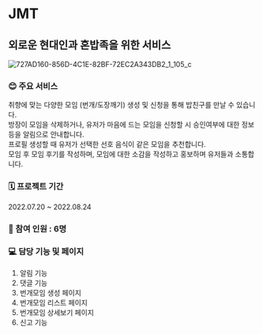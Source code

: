# JMT
## **외로운 현대인과 혼밥족을 위한 서비스**
![727AD160-856D-4C1E-82BF-72EC2A343DB2_1_105_c](https://user-images.githubusercontent.com/107832113/191229462-3e395045-e15c-40c0-bbeb-49257954d64e.jpeg)

### **😊 주요 서비스** 
취향에 맞는 다양한 모임 (번개/도장깨기) 생성 및 신청을 통해 밥친구를 만날 수 있습니다.<br/>
방장이 모임을 삭제하거나, 유저가 마음에 드는 모임을 신청할 시 승인여부에 대한 정보등을 알림으로 안내합니다.<br/>
프로필 생성할 때 유저가 선택한 선호 음식이 같은 모임을 추천합니다. <br/>
모임 후 모임 후기를 작성하며, 모임에 대한 소감을 작성하고 홍보하며 유저들과 소통합니다.


### **🗓 프로젝트 기간**
2022.07.20 ~ 2022.08.24
### **👥 참여 인원 : 6명**

### **💻 담당 기능 및 페이지**
1. 알림 기능
2. 댓글 기능
3. 번개모임 생성 페이지 
4. 번개모임 리스트 페이지 
5. 번개모임 상세보기 페이지 
6. 신고 기능


